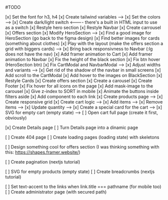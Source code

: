 #TODO

[x] Set the font for h3, h4
[x] Create tailwind variables
--> [x] Set the colors
--> [x] Create dark/light switch <---- there's a built in HTML input to use as a switch
[x] Restyle hero section
[x] Restyle Navbar
[x] Create carrousel
[x] Offers section
[x] Modify HeroSection
--> [x] Find a good image for HeroSection (go back to the figma design)
[x] Find better images for cards (something about clothes)
[x] Play with the layout (make the offers section a grid with biggers cards)
--> [x] Bring back responsivness to Navbar (:lg does not have the nav)
[x] Add framer animation to Cart
[x] Add framer animation to Navbar
[x] Fix the height of the black section
[x] Fix btn hover (HeroSection btn)
[x] Fix CartModal and NavbarModal
--> [x] Adjust widths and variants
--> [x] Get rid of the shadow of the navbar in small screens
[x] Add scroll to the CartModal
[x] Add hover to the images on BlackSection
[x] Restyle Cards
[x] Create offers section
[x] Create a carousel
[x] Create Footer
[x] Fix hover for all icons on the page
[x] Add mask-image to the carousel
[x] Give z-index to SORT in mobile
[x] Animate the buttons inside filters aside
[x] Add <Link> component to each link
[x] Create products page
--> [x] Create responsive grid
[x] Create cart logic
--> [x] Add items
--> [x] Remove items
--> [x] Update quantity
--> [x] Create a special card for the cart
--> [x] SVG for empty cart (empty state)
--> [ ] Open cart full page (create it first, obviously)

[x] Create Details page
[ ] Turn Details page into a dinamic page

[ ] Create 404 page
[ ] Create loading pages (loading state) with skeletons

[ ] Design something cool for offers section (I was thinking something with this: https://shapes.framer.website/)

[ ] Create pagination (nextjs tutorial)

[ ] SVG for empty products (empty state)
[ ] Create breadcrumbs (nextjs tutorial)

[ ] Set text-accent to the links when link.title === pathname (for mobile too)
[ ] Create administrator page (with secured path)
